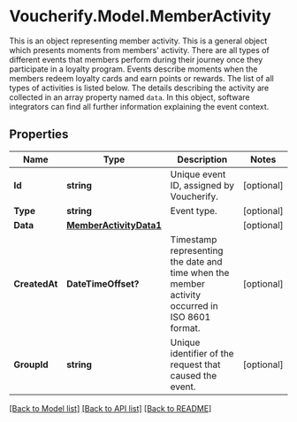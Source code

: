 # Voucherify.Model.MemberActivity
This is an object representing member activity.    This is a general object which presents moments from members' activity. There are all types of different events that members perform during their journey once they participate in a loyalty program. Events describe moments when the members redeem loyalty cards and earn points or rewards. The list of all types of activities is listed below.  The details describing the activity are collected in an array property named `data`. In this object, software integrators can find all further information explaining the event context.

## Properties

Name | Type | Description | Notes
------------ | ------------- | ------------- | -------------
**Id** | **string** | Unique event ID, assigned by Voucherify. | [optional] 
**Type** | **string** | Event type. | [optional] 
**Data** | [**MemberActivityData1**](MemberActivityData1.md) |  | [optional] 
**CreatedAt** | **DateTimeOffset?** | Timestamp representing the date and time when the member activity occurred in ISO 8601 format. | [optional] 
**GroupId** | **string** | Unique identifier of the request that caused the event. | [optional] 

[[Back to Model list]](../README.md#documentation-for-models) [[Back to API list]](../README.md#documentation-for-api-endpoints) [[Back to README]](../README.md)

